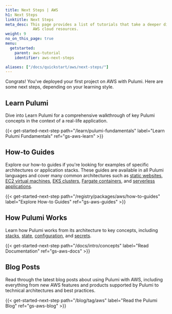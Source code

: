 ```yaml
---
title: Next Steps | AWS
h1: Next Steps
linktitle: Next Steps
meta_desc: This page provides a list of tutorials that take a deeper dive into
            AWS cloud resources.
weight: 9
no_on_this_page: true
menu:
  getstarted:
    parent: aws-tutorial
    identifier: aws-next-steps

aliases: ["/docs/quickstart/aws/next-steps/"]
---
```


Congrats! You've deployed your first project on AWS with Pulumi. Here are some next steps, depending on your learning style.

## Learn Pulumi

Dive into Learn Pulumi for a comprehensive walkthrough of key Pulumi concepts in the context of a real-life application.

{{< get-started-next-step path="/learn/pulumi-fundamentals" label="Learn Pulumi Fundamentals" ref="gs-aws-learn" >}}

## How-to Guides

Explore our how-to guides if you're looking for examples of specific architectures or application stacks. These guides are available in all Pulumi languages and cover many common architectures such as [static websites](/registry/packages/aws-native/how-to-guides/aws-native-ts-s3-folder/), [EC2 virtual machines](/registry/packages/aws/how-to-guides/ec2-webserver/), [EKS clusters](/registry/packages/aws/how-to-guides/aws-ts-eks/), [Fargate containers](/registry/packages/aws/how-to-guides/ecs-fargate/), and [serverless applications](/registry/packages/aws/how-to-guides/rest-api/).

{{< get-started-next-step path="/registry/packages/aws/how-to-guides" label="Explore How-to Guides" ref="gs-aws-guides" >}}

## How Pulumi Works

Learn how Pulumi works from its architecture to key concepts, including [stacks](/docs/intro/concepts/stack/), [state](/docs/intro/concepts/state/), [configuration](/docs/intro/concepts/config/), and [secrets](/docs/intro/concepts/secrets/).

{{< get-started-next-step path="/docs/intro/concepts" label="Read Documentation" ref="gs-aws-docs" >}}

## Blog Posts

Read through the latest blog posts about using Pulumi with AWS, including everything from new AWS features and products supported by Pulumi to technical architectures and best practices.

{{< get-started-next-step path="/blog/tag/aws" label="Read the Pulumi Blog" ref="gs-aws-blog" >}}

